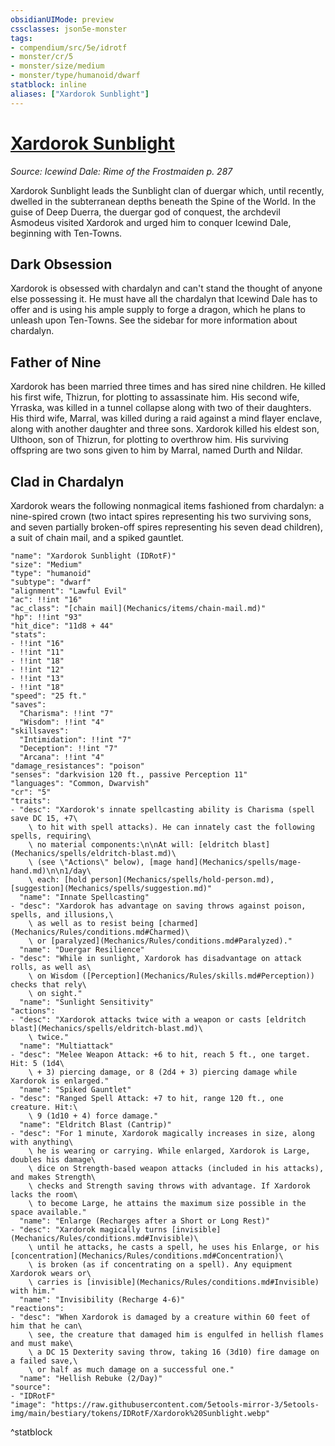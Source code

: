 ```yaml
---
obsidianUIMode: preview
cssclasses: json5e-monster
tags:
- compendium/src/5e/idrotf
- monster/cr/5
- monster/size/medium
- monster/type/humanoid/dwarf
statblock: inline
aliases: ["Xardorok Sunblight"]
---
```

# [Xardorok Sunblight](Mechanics\bestiary\npc/xardorok-sunblight-idrotf.md)
*Source: Icewind Dale: Rime of the Frostmaiden p. 287*  

Xardorok Sunblight leads the Sunblight clan of duergar which, until recently, dwelled in the subterranean depths beneath the Spine of the World. In the guise of Deep Duerra, the duergar god of conquest, the archdevil Asmodeus visited Xardorok and urged him to conquer Icewind Dale, beginning with Ten-Towns.

## Dark Obsession

Xardorok is obsessed with chardalyn and can't stand the thought of anyone else possessing it. He must have all the chardalyn that Icewind Dale has to offer and is using his ample supply to forge a dragon, which he plans to unleash upon Ten-Towns. See the sidebar for more information about chardalyn.

## Father of Nine

Xardorok has been married three times and has sired nine children. He killed his first wife, Thizrun, for plotting to assassinate him. His second wife, Yrraska, was killed in a tunnel collapse along with two of their daughters. His third wife, Marral, was killed during a raid against a mind flayer enclave, along with another daughter and three sons. Xardorok killed his eldest son, Ulthoon, son of Thizrun, for plotting to overthrow him. His surviving offspring are two sons given to him by Marral, named Durth and Nildar.

## Clad in Chardalyn

Xardorok wears the following nonmagical items fashioned from chardalyn: a nine-spired crown (two intact spires representing his two surviving sons, and seven partially broken-off spires representing his seven dead children), a suit of chain mail, and a spiked gauntlet.

```statblock
"name": "Xardorok Sunblight (IDRotF)"
"size": "Medium"
"type": "humanoid"
"subtype": "dwarf"
"alignment": "Lawful Evil"
"ac": !!int "16"
"ac_class": "[chain mail](Mechanics/items/chain-mail.md)"
"hp": !!int "93"
"hit_dice": "11d8 + 44"
"stats":
- !!int "16"
- !!int "11"
- !!int "18"
- !!int "12"
- !!int "13"
- !!int "18"
"speed": "25 ft."
"saves":
  "Charisma": !!int "7"
  "Wisdom": !!int "4"
"skillsaves":
  "Intimidation": !!int "7"
  "Deception": !!int "7"
  "Arcana": !!int "4"
"damage_resistances": "poison"
"senses": "darkvision 120 ft., passive Perception 11"
"languages": "Common, Dwarvish"
"cr": "5"
"traits":
- "desc": "Xardorok's innate spellcasting ability is Charisma (spell save DC 15, +7\
    \ to hit with spell attacks). He can innately cast the following spells, requiring\
    \ no material components:\n\nAt will: [eldritch blast](Mechanics/spells/eldritch-blast.md)\
    \ (see \"Actions\" below), [mage hand](Mechanics/spells/mage-hand.md)\n\n1/day\
    \ each: [hold person](Mechanics/spells/hold-person.md), [suggestion](Mechanics/spells/suggestion.md)"
  "name": "Innate Spellcasting"
- "desc": "Xardorok has advantage on saving throws against poison, spells, and illusions,\
    \ as well as to resist being [charmed](Mechanics/Rules/conditions.md#Charmed)\
    \ or [paralyzed](Mechanics/Rules/conditions.md#Paralyzed)."
  "name": "Duergar Resilience"
- "desc": "While in sunlight, Xardorok has disadvantage on attack rolls, as well as\
    \ on Wisdom ([Perception](Mechanics/Rules/skills.md#Perception)) checks that rely\
    \ on sight."
  "name": "Sunlight Sensitivity"
"actions":
- "desc": "Xardorok attacks twice with a weapon or casts [eldritch blast](Mechanics/spells/eldritch-blast.md)\
    \ twice."
  "name": "Multiattack"
- "desc": "Melee Weapon Attack: +6 to hit, reach 5 ft., one target. Hit: 5 (1d4\
    \ + 3) piercing damage, or 8 (2d4 + 3) piercing damage while Xardorok is enlarged."
  "name": "Spiked Gauntlet"
- "desc": "Ranged Spell Attack: +7 to hit, range 120 ft., one creature. Hit:\
    \ 9 (1d10 + 4) force damage."
  "name": "Eldritch Blast (Cantrip)"
- "desc": "For 1 minute, Xardorok magically increases in size, along with anything\
    \ he is wearing or carrying. While enlarged, Xardorok is Large, doubles his damage\
    \ dice on Strength-based weapon attacks (included in his attacks), and makes Strength\
    \ checks and Strength saving throws with advantage. If Xardorok lacks the room\
    \ to become Large, he attains the maximum size possible in the space available."
  "name": "Enlarge (Recharges after a Short or Long Rest)"
- "desc": "Xardorok magically turns [invisible](Mechanics/Rules/conditions.md#Invisible)\
    \ until he attacks, he casts a spell, he uses his Enlarge, or his [concentration](Mechanics/Rules/conditions.md#Concentration)\
    \ is broken (as if concentrating on a spell). Any equipment Xardorok wears or\
    \ carries is [invisible](Mechanics/Rules/conditions.md#Invisible) with him."
  "name": "Invisibility (Recharge 4-6)"
"reactions":
- "desc": "When Xardorok is damaged by a creature within 60 feet of him that he can\
    \ see, the creature that damaged him is engulfed in hellish flames and must make\
    \ a DC 15 Dexterity saving throw, taking 16 (3d10) fire damage on a failed save,\
    \ or half as much damage on a successful one."
  "name": "Hellish Rebuke (2/Day)"
"source":
- "IDRotF"
"image": "https://raw.githubusercontent.com/5etools-mirror-3/5etools-img/main/bestiary/tokens/IDRotF/Xardorok%20Sunblight.webp"
```
^statblock